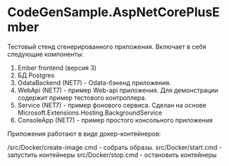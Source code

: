 # CodeGenSample.AspNetCorePlusEmber

Тестовый стенд сгенерированного приложения.
Включает в себя следующие компоненты:

1) Ember frontend (версия 3)
2) БД Postgres
3) OdataBackend (NET7) - Odata-бэкенд приложения.
4) WebApi (NET7) - пример Web-api приложения. Для демонстрации содержит пример тестового контроллера.
5) Service (NET7) - пример фонового сервиса. Сделан на основе Microsoft.Extensions.Hosting.BackgroundService
7) ConsoleApp (NET7) - пример простого консольного приложения

Приложения работают в виде докер-контейнеров:

/src/Docker/create-image.cmd - собрать образы.
src/Docker/start.cmd - запустить контейнеры
src/Docker/stop.cmd - остановить контейнеры

